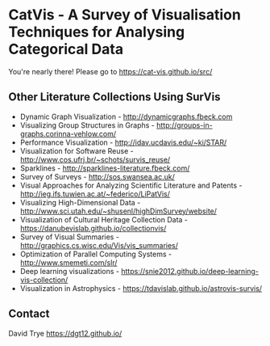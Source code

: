 # CatVis - A Survey of Visualisation Techniques for Analysing Categorical Data

You're nearly there! Please go to https://cat-vis.github.io/src/

## Other Literature Collections Using SurVis

* Dynamic Graph Visualization - http://dynamicgraphs.fbeck.com
* Visualizing Group Structures in Graphs - http://groups-in-graphs.corinna-vehlow.com/
* Performance Visualization - http://idav.ucdavis.edu/~ki/STAR/
* Visualization for Software Reuse - http://www.cos.ufrj.br/~schots/survis_reuse/
* Sparklines - http://sparklines-literature.fbeck.com/
* Survey of Surveys - http://sos.swansea.ac.uk/
* Visual Approaches for Analyzing Scientific Literature and Patents - http://ieg.ifs.tuwien.ac.at/~federico/LiPatVis/
* Visualizing High-Dimensional Data - http://www.sci.utah.edu/~shusenl/highDimSurvey/website/
* Visualization of Cultural Heritage Collection Data - https://danubevislab.github.io/collectionvis/
* Survey of Visual Summaries - http://graphics.cs.wisc.edu/Vis/vis_summaries/
* Optimization of Parallel Computing Systems - http://www.smemeti.com/slr/
* Deep learning visualizations - https://snie2012.github.io/deep-learning-vis-collection/
* Visualization in Astrophysics - https://tdavislab.github.io/astrovis-survis/

## Contact

David Trye
https://dgt12.github.io/
